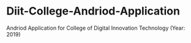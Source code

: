 # Diit-College-Andriod-Application
 Andriod Application for College of Digital Innovation Technology (Year: 2019)

